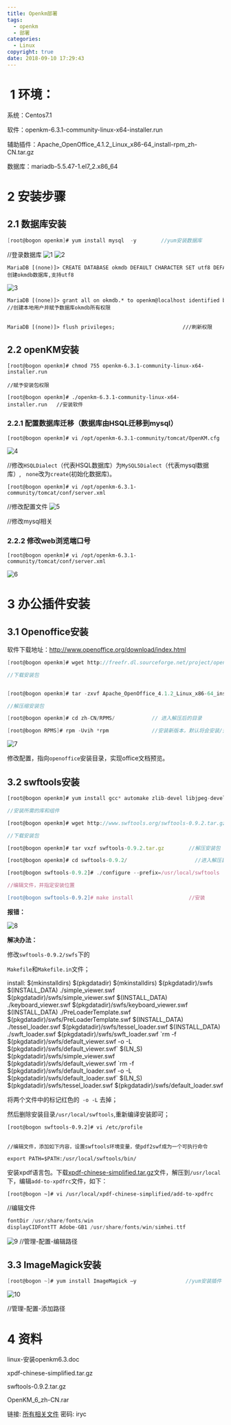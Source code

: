 ```yaml
---
title: Openkm部署
tags:
  - openkm
  - 部署
categories:
  - Linux
copyright: true
date: 2018-09-10 17:29:43
---
```


#  1 环境：
<!--more-->
系统：Centos7.1

软件：openkm-6.3.1-community-linux-x64-installer.run

辅助插件：Apache_OpenOffice_4.1.2_Linux_x86-64_install-rpm_zh-CN.tar.gz

数据库：mariadb-5.5.47-1.el7_2.x86_64

# 2 安装步骤

## 2.1 数据库安装

``` scala
[root@bogon openkm]# yum install mysql  -y        //yum安装数据库
```
//登录数据库
![1](1.png)
![2](2.png)




``` n1ql
MariaDB [(none)]> CREATE DATABASE okmdb DEFAULT CHARACTER SET utf8 DEFAULT COLLATE utf8_bin;               //创建okmdb数据库,支持utf8
```
![3](3.png)



``` livecodeserver
MariaDB [(none)]> grant all on okmdb.* to openkm@localhost identified by 'openkm';
//创建本地用户并赋予数据库okmdb所有权限


MariaDB [(none)]> flush privileges;                      ///刷新权限
```

## 2.2 openKM安装

``` lsl
[root@bogon openkm]# chmod 755 openkm-6.3.1-community-linux-x64-installer.run

//赋予安装包权限

[root@bogon openkm]# ./openkm-6.3.1-community-linux-x64-installer.run   //安装软件
```

### 2.2.1  配置数据库迁移（数据库由HSQL迁移到mysql）

``` lsl
[root@bogon openkm]# vi /opt/openkm-6.3.1-community/tomcat/OpenKM.cfg
```
![4](4.png)


//修改`HSQLDialect`（代表HSQL数据库）为`MySQL5Dialect`（代表mysql数据库）,   `none`改为`create`(初始化数据库)。

``` vim
[root@bogon openkm]# vi /opt/openkm-6.3.1-community/tomcat/conf/server.xml
```

//修改配置文件
![5](5.png)


//修改mysql相关

### 2.2.2 修改web浏览端口号

``` vim
[root@bogon openkm]# vi /opt/openkm-6.3.1-community/tomcat/conf/server.xml
```
![6](6.png)

# 3 办公插件安装

## 3.1 Openoffice安装

软件下载地址：http://www.openoffice.org/download/index.html

``` scala
[root@bogon openkm]# wget http://freefr.dl.sourceforge.net/project/openofficeorg.mirror/4.1.2/binaries/zh-CN/Apache_OpenOffice_4.1.2_Linux_x86-64_install-rpm_zh-CN.tar.gz

//下载安装包


[root@bogon openkm]# tar -zxvf Apache_OpenOffice_4.1.2_Linux_x86-64_install-rpm_zh-CN.tar.gz

//解压缩安装包

[root@bogon openkm]# cd zh-CN/RPMS/            // 进入解压后的目录

[root@bogon RPMS]# rpm -Uvih *rpm              //安装新版本，默认将会安装/升级Apache OpenOffice到/opt目录
```
![7](7.png)

修改配置，指向`openoffice`安装目录，实现office文档预览。

## 3.2 swftools安装

``` typescript
[root@bogon openkm]# yum install gcc* automake zlib-devel libjpeg-devel giflib-devel freetype-devel

//安装所需的库和组件

[root@bogon openkm]# wget http://www.swftools.org/swftools-0.9.2.tar.gz

//下载安装包

[root@bogon openkm]# tar vxzf swftools-0.9.2.tar.gz        //解压安装包

[root@bogon openkm]# cd swftools-0.9.2/                      //进入解压目录

[root@bogon swftools-0.9.2]# ./configure --prefix=/usr/local/swftools

//编辑文件，并指定安装位置

[root@bogon swftools-0.9.2]# make install                  //安装
```

**报错：**

![8](8.png)

**解决办法：**

修改`swftools-0.9.2/swfs`下的

`Makefile`和`Makefile.in`文件； 

<div class="note info no-cion"><p>install:
$(mkinstalldirs) $(pkgdatadir)
$(mkinstalldirs) $(pkgdatadir)/swfs
$(INSTALL_DATA) ./simple_viewer.swf $(pkgdatadir)/swfs/simple_viewer.swf
$(INSTALL_DATA) ./keyboard_viewer.swf $(pkgdatadir)/swfs/keyboard_viewer.swf
$(INSTALL_DATA) ./PreLoaderTemplate.swf $(pkgdatadir)/swfs/PreLoaderTemplate.swf
$(INSTALL_DATA) ./tessel_loader.swf $(pkgdatadir)/swfs/tessel_loader.swf
$(INSTALL_DATA) ./swft_loader.swf $(pkgdatadir)/swfs/swft_loader.swf
`rm -f $(pkgdatadir)/swfs/default_viewer.swf -o -L $(pkgdatadir)/swfs/default_viewer.swf`
$(LN_S) $(pkgdatadir)/swfs/simple_viewer.swf $(pkgdatadir)/swfs/default_viewer.swf
`rm -f $(pkgdatadir)/swfs/default_loader.swf -o -L $(pkgdatadir)/swfs/default_loader.swf`
$(LN_S) $(pkgdatadir)/swfs/tessel_loader.swf $(pkgdatadir)/swfs/default_loader.swf</p></div>

将两个文件中的标记红色的` -o -L` 去掉；

然后删除安装目录`/usr/local/swftools`,重新编译安装即可；

``` lsl
[root@bogon swftools-0.9.2]# vi /etc/profile


//编辑文件，添加如下内容，设置swftools环境变量，使pdf2swf成为一个可执行命令

export PATH=$PATH:/usr/local/swftools/bin/
```
安装xpdf语言包。下载[xpdf-chinese-simplified.tar.gz](ftp://ftp.foolabs.com/pub/xpdf/xpdf-chinese-simplified.tar.gz)文件，解压到`/usr/local`下，编辑`add-to-xpdfrc`文件，如下：

``` vim
[root@bogon ~]# vi /usr/local/xpdf-chinese-simplified/add-to-xpdfrc
```

//编辑文件

``` groovy
fontDir /usr/share/fonts/win 
displayCIDFontTT Adobe-GB1 /usr/share/fonts/win/simhei.ttf
```
![9](9.png)
//管理-配置-编辑路径

## 3.3 ImageMagick安装

``` scala
[root@bogon ~]# yum install ImageMagick –y                //yum安装插件
```
![10](10.png)

//管理-配置-添加路径

# 4 资料

linux-安装openkm6.3.doc

xpdf-chinese-simplified.tar.gz

swftools-0.9.2.tar.gz

OpenKM_6_zh-CN.rar

链接: [所有相关文件](http://pan.baidu.com/s/1slFGCOl) 密码: iryc